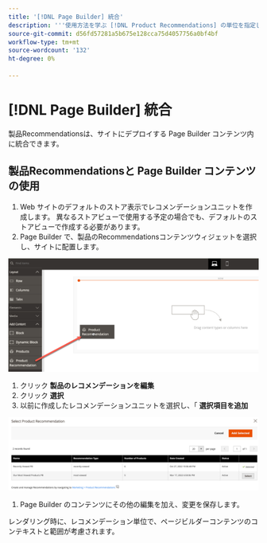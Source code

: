 ```yaml
---
title: '[!DNL Page Builder] 統合'
description: '''使用方法を学ぶ [!DNL Product Recommendations] の単位を指定します。'
source-git-commit: d56fd57281a5b675e128cca75d4057756a0bf4bf
workflow-type: tm+mt
source-wordcount: '132'
ht-degree: 0%

---
```


# [!DNL Page Builder] 統合

製品Recommendationsは、サイトにデプロイする Page Builder コンテンツ内に統合できます。

## 製品Recommendationsと Page Builder コンテンツの使用

1. Web サイトのデフォルトのストア表示でレコメンデーションユニットを作成します。 異なるストアビューで使用する予定の場合でも、デフォルトのストアビューで作成する必要があります。
1. Page Builder で、製品のRecommendationsコンテンツウィジェットを選択し、サイトに配置します。

![レコメンデーションユニットの挿入](assets/pb-insert.png)

1. クリック **製品のレコメンデーションを編集**
1. クリック **選択**
1. 以前に作成したレコメンデーションユニットを選択し、「 **選択項目を追加**

![レコメンデーションユニットの挿入](assets/pb-select.png)

1. Page Builder のコンテンツにその他の編集を加え、変更を保存します。

レンダリング時に、レコメンデーション単位で、ページビルダーコンテンツのコンテキストと範囲が考慮されます。

